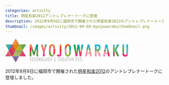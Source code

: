 ```yaml
---
categories: activity
title: 明星和楽2012アントレプレナートークに登壇
description: 2012年9月9日に福岡市で開催された明星和楽2012のアントレプレナートークに登壇しました。
thumbnail: /images/activity/2012-09-09-myojowaraku/thumbnail.png
---
```


![MYOJOWARAKU](/images/activity/2012-09-09-myojowaraku/myojowaraku.png)

2012年9月9日に福岡市で開催された[明星和楽2012](http://2012.myojowaraku.net/)のアントレプレナートークに登壇しました。
